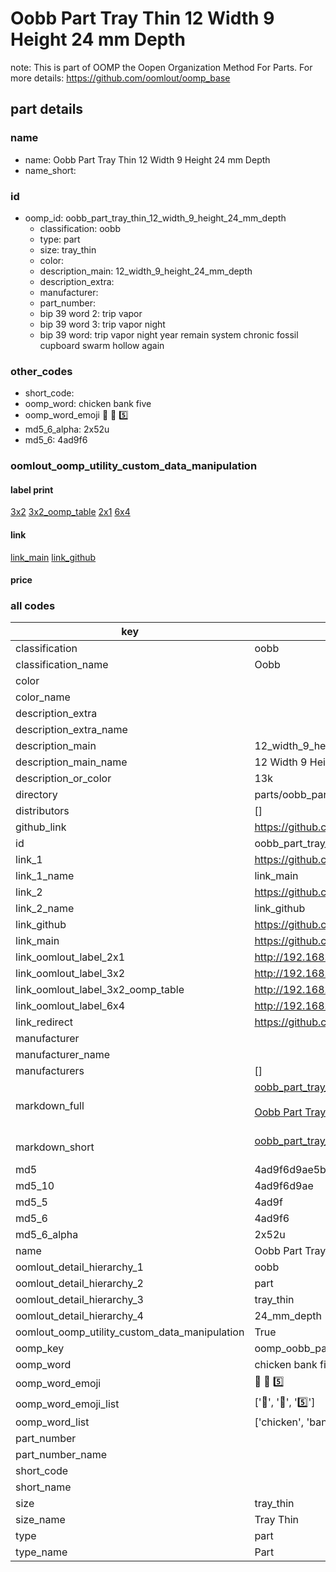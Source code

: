 # Oobb Part Tray Thin 12 Width 9 Height 24 mm Depth  

note: This is part of OOMP the Oopen Organization Method For Parts. For more details: https://github.com/oomlout/oomp_base

##  part details
  







### name
* name: Oobb Part Tray Thin 12 Width 9 Height 24 mm Depth
* name_short: 
### id
* oomp_id: oobb_part_tray_thin_12_width_9_height_24_mm_depth
  * classification: oobb
  * type: part
  * size: tray_thin
  * color: 
  * description_main: 12_width_9_height_24_mm_depth
  * description_extra: 
  * manufacturer: 
  * part_number: 
  * bip 39 word 2: trip vapor
  * bip 39 word 3: trip vapor night
  * bip 39 word: trip vapor night year remain system chronic fossil cupboard swarm hollow again

### other_codes
* short_code: 
* oomp_word: chicken bank five
* oomp_word_emoji :chicken: :bank: :five:
* md5_6_alpha: 2x52u
* md5_6: 4ad9f6






### oomlout_oomp_utility_custom_data_manipulation
#### label print
[3x2](http://192.168.1.245:1112/?label=oomp%202x52u)
[3x2_oomp_table](http://192.168.1.108:1112/?label=oomp%202x52u)
[2x1](http://192.168.1.242:1112/?label=oomp%202x52u)
[6x4](http://192.168.1.55:1112/?label=oomp%202x52u)    

#### link

[link_main](https://github.com/oomlout/oomlout_oomp_version_1_messy/tree/main/parts/oobb_part_tray_thin_12_width_9_height_24_mm_depth) [link_github](https://github.com/oomlout/oomlout_oomp_version_1_messy/tree/main/parts/oobb_part_tray_thin_12_width_9_height_24_mm_depth)                             

#### price







### all codes 
| key | value |  
| --- | --- |  
| classification | oobb |  
| classification_name | Oobb |  
| color |  |  
| color_name |  |  
| description_extra |  |  
| description_extra_name |  |  
| description_main | 12_width_9_height_24_mm_depth |  
| description_main_name | 12 Width 9 Height 24 mm Depth |  
| description_or_color | 13k |  
| directory | parts/oobb_part_tray_thin_12_width_9_height_24_mm_depth |  
| distributors | [] |  
| github_link | https://github.com/oomlout/oomlout_oomp_part_src/tree/main/parts/oobb_part_tray_thin_12_width_9_height_24_mm_depth |  
| id | oobb_part_tray_thin_12_width_9_height_24_mm_depth |  
| link_1 | https://github.com/oomlout/oomlout_oomp_version_1_messy/tree/main/parts/oobb_part_tray_thin_12_width_9_height_24_mm_depth |  
| link_1_name | link_main |  
| link_2 | https://github.com/oomlout/oomlout_oomp_version_1_messy/tree/main/parts/oobb_part_tray_thin_12_width_9_height_24_mm_depth |  
| link_2_name | link_github |  
| link_github | https://github.com/oomlout/oomlout_oomp_version_1_messy/tree/main/parts/oobb_part_tray_thin_12_width_9_height_24_mm_depth |  
| link_main | https://github.com/oomlout/oomlout_oomp_version_1_messy/tree/main/parts/oobb_part_tray_thin_12_width_9_height_24_mm_depth |  
| link_oomlout_label_2x1 | http://192.168.1.242:1112/?label=oomp%202x52u |  
| link_oomlout_label_3x2 | http://192.168.1.245:1112/?label=oomp%202x52u |  
| link_oomlout_label_3x2_oomp_table | http://192.168.1.108:1112/?label=oomp%202x52u |  
| link_oomlout_label_6x4 | http://192.168.1.55:1112/?label=oomp%202x52u |  
| link_redirect | https://github.com/oomlout/oomlout_oomp_version_1_messy/tree/main/parts/oobb_part_tray_thin_12_width_9_height_24_mm_depth |  
| manufacturer |  |  
| manufacturer_name |  |  
| manufacturers | [] |  
| markdown_full | [oobb_part_tray_thin_12_width_9_height_24_mm_depth](none)<br>[](none)<br>[Oobb Part Tray Thin 12 Width 9 Height 24 Mm Depth](none)<br><br> |  
| markdown_short | [oobb_part_tray_thin_12_width_9_height_24_mm_depth](none)<br><br> |  
| md5 | 4ad9f6d9ae5be50f735acfef2b3c5f46 |  
| md5_10 | 4ad9f6d9ae |  
| md5_5 | 4ad9f |  
| md5_6 | 4ad9f6 |  
| md5_6_alpha | 2x52u |  
| name | Oobb Part Tray Thin 12 Width 9 Height 24 mm Depth |  
| oomlout_detail_hierarchy_1 | oobb |  
| oomlout_detail_hierarchy_2 | part |  
| oomlout_detail_hierarchy_3 | tray_thin |  
| oomlout_detail_hierarchy_4 | 24_mm_depth |  
| oomlout_oomp_utility_custom_data_manipulation | True |  
| oomp_key | oomp_oobb_part_tray_thin_12_width_9_height_24_mm_depth |  
| oomp_word | chicken bank five |  
| oomp_word_emoji | :chicken: :bank: :five: |  
| oomp_word_emoji_list | [':chicken:', ':bank:', ':five:'] |  
| oomp_word_list | ['chicken', 'bank', 'five'] |  
| part_number |  |  
| part_number_name |  |  
| short_code |  |  
| short_name |  |  
| size | tray_thin |  
| size_name | Tray Thin |  
| type | part |  
| type_name | Part |  

